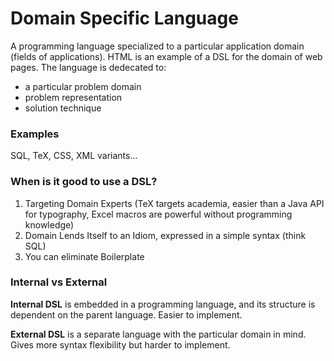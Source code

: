 # Domain Specific Language
A programming language specialized to a particular application domain (fields of applications). HTML is an example of a DSL for the domain of web pages.  The language is dedecated to:
- a particular problem domain
- problem representation
- solution technique

### Examples
SQL, TeX, CSS, XML variants...

### When is it good to use a DSL?
1. Targeting Domain Experts (TeX targets academia, easier than a Java API for typography, Excel macros are powerful without programming knowledge)
2. Domain Lends Itself to an Idiom, expressed in a simple syntax (think SQL)
3. You can eliminate Boilerplate

### Internal vs External
**Internal DSL** is embedded in a programming language, and its structure is dependent on the parent language. Easier to implement.

**External DSL** is a separate language with the particular domain in mind. Gives more syntax flexibility but harder to implement.
